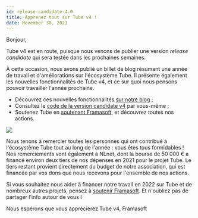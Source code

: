 ```yaml
---
id: release-candidate-4.0
title: Apprenez tout sur Tube v4 !
date: November 30, 2021
---
```


Bonjour,

Tube v4 est en route, puisque nous venons de publier une version *release candidate* qui sera testée dans les prochaines semaines.

À cette occasion, nous avons publié un billet de blog résumant une année de travail et d'améliorations sur l'écosystème Tube. Il présente également les nouvelles fonctionnalités de Tube v4, et ce sur quoi nous pensons pouvoir travailler l'année prochaine.

* Découvrez ces nouvelles fonctionnalités [sur notre blog](https://framablog.org/2021/11/30/tube-v4-prenez-le-pouvoir-pour-presenter-vos-videos/) ;
* Consultez le [code de la version candidate v4](https://github.com/Chocobozzz/Tube/blob/develop/CHANGELOG.md#v400-rc1) par vous-même ;
* Soutenez Tube en [soutenant Framasoft](https://soutenir.framasoft.org/fr), et découvrez toutes nos actions.

![](/img/news/release-4.0/fr/tube-live.jpg)

Nous tenons à remercier toutes les personnes qui ont contribué à l'écosystème Tube tout au long de l'année : vous êtes tous formidables ! Nos remerciements vont également à NLnet, dont la bourse de 50 000 € a financé environ deux tiers de nos dépenses en 2021 pour le projet Tube. Le tiers restant provient directement du budget de notre association, qui est financée par vos dons que nous recevons pour l'ensemble de nos actions.

Si vous souhaitez nous aider à financer notre travail en 2022 sur Tube et de nombreux autres projets, pensez à [soutenir Framasoft](https://soutenir.framasoft.org/fr). Et n'oubliez pas de partager l'info autour de vous !

Nous espérons que vous apprécierez Tube v4,
Framasoft
